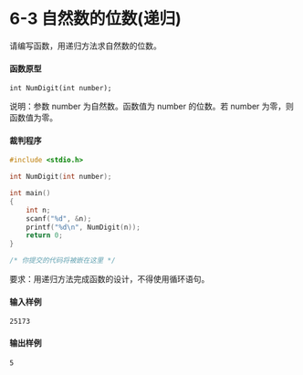 # 6-3 自然数的位数(递归)

请编写函数，用递归方法求自然数的位数。

#### 函数原型

```
int NumDigit(int number);
```

说明：参数 number 为自然数。函数值为 number 的位数。若 number 为零，则函数值为零。

#### 裁判程序

```c
#include <stdio.h>

int NumDigit(int number);

int main()
{
	int n;
	scanf("%d", &n);
	printf("%d\n", NumDigit(n));
	return 0;
}

/* 你提交的代码将被嵌在这里 */
```

要求：用递归方法完成函数的设计，不得使用循环语句。

#### 输入样例

```in
25173

```

#### 输出样例

```out
5

```
